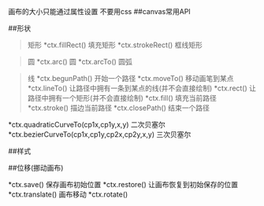 画布的大小只能通过属性设置  不要用css
##canvas常用API

##形状


>矩形
*ctx.fillRect()      填充矩形
*ctx.strokeRect()    框线矩形


>圆
*ctx.arc()           圆
*ctx.arcTo()         圆弧


>线
*ctx.begunPath()     开始一个路径
*ctx.moveTo()        移动画笔到某点
*ctx.lineTo()        让路径中拥有一条到某点的线(并不会直接绘制)
*ctx.rect()          让路径中拥有一个矩形(并不会直接绘制)
*ctx.fill()          填充当前路径
*ctx.stroke()        描边当前路径
*ctx.closePath()     结束一个路径


*ctx.quadraticCurveTo(cp1x,cp1y,x,y) 二次贝塞尔
*ctx.bezierCurveTo(cp1x,cp1y,cp2x,cp2y,x,y)  三次贝塞尔


##样式


##位移(挪动画布)


*ctx.save()    保存画布初始位置
*ctx.restore()  让画布恢复到初始保存的位置
*ctx.translate()  画布移动
*ctx.rotate()
